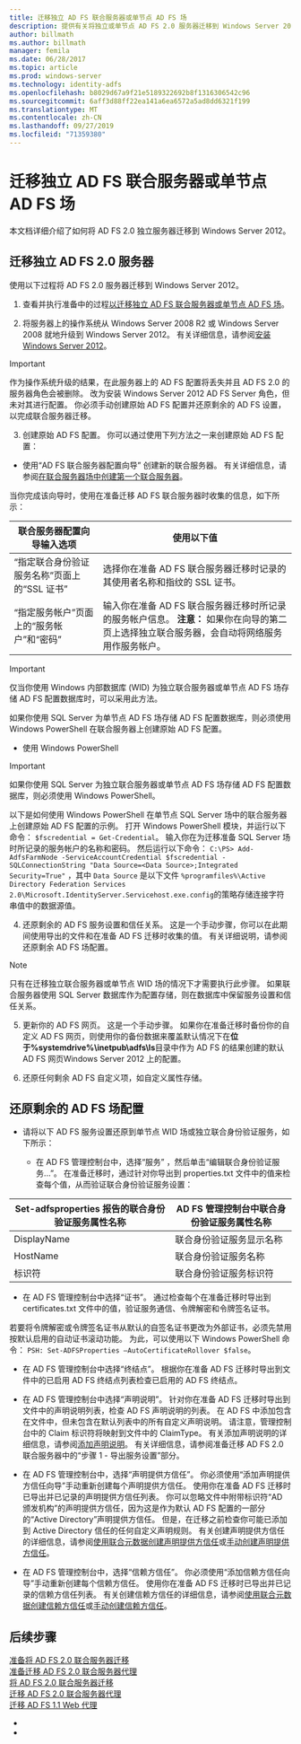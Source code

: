 ```yaml
---
title: 迁移独立 AD FS 联合服务器或单节点 AD FS 场
description: 提供有关将独立或单节点 AD FS 2.0 服务器迁移到 Windows Server 2012 的信息
author: billmath
ms.author: billmath
manager: femila
ms.date: 06/28/2017
ms.topic: article
ms.prod: windows-server
ms.technology: identity-adfs
ms.openlocfilehash: b8029d67a9f21e5189322692b8f1316306542c96
ms.sourcegitcommit: 6aff3d88ff22ea141a6ea6572a5ad8dd6321f199
ms.translationtype: MT
ms.contentlocale: zh-CN
ms.lasthandoff: 09/27/2019
ms.locfileid: "71359380"
---
```

# <a name="migrate-a-stand-alone-ad-fs-federation-server-or-a-single-node-ad-fs-farm"></a>迁移独立 AD FS 联合服务器或单节点 AD FS 场  
本文档详细介绍了如何将 AD FS 2.0 独立服务器迁移到 Windows Server 2012。

## <a name="migrate-a-stand-alone-ad-fs-20-server"></a>迁移独立 AD FS 2.0 服务器

使用以下过程将 AD FS 2.0 服务器迁移到 Windows Server 2012。
  
1.  查看并执行准备中的过程[以迁移独立 AD FS 联合服务器或单节点 AD FS 场](prepare-to-migrate-a-stand-alone-ad-fs-federation-server.md)。  
  
2.  将服务器上的操作系统从 Windows Server 2008 R2 或 Windows Server 2008 就地升级到 Windows Server 2012。 有关详细信息，请参阅[安装 Windows Server 2012](https://technet.microsoft.com/library/jj134246.aspx)。  
  
> [!IMPORTANT]
>  作为操作系统升级的结果，在此服务器上的 AD FS 配置将丢失并且 AD FS 2.0 的服务器角色会被删除。 改为安装 Windows Server 2012 AD FS Server 角色，但未对其进行配置。 你必须手动创建原始 AD FS 配置并还原剩余的 AD FS 设置，以完成联合服务器迁移。  
  
3. 创建原始 AD FS 配置。 你可以通过使用下列方法之一来创建原始 AD FS 配置：  
  
-   使用“AD FS 联合服务器配置向导” 创建新的联合服务器。 有关详细信息，请参阅[在联合服务器场中创建第一个联合服务器](Create-the-First-Federation-Server-in-a-Federation-Server-Farm.md)。  
  
当你完成该向导时，使用在准备迁移 AD FS 联合服务器时收集的信息，如下所示：  
  
 |**联合服务器配置向导输入选项**|**使用以下值**| 
|-----|-----| 
|“指定联合身份验证服务名称”页面上的“SSL 证书”|选择你在准备 AD FS 联合服务器迁移时记录的其使用者名称和指纹的 SSL 证书。|  
|“指定服务帐户”页面上的“服务帐户”和“密码”|输入你在准备 AD FS 联合服务器迁移时所记录的服务帐户信息。 **注意：** 如果你在向导的第二页上选择独立联合服务器，会自动将网络服务用作服务帐户。|  
  
> [!IMPORTANT] 
> 仅当你使用 Windows 内部数据库 (WID) 为独立联合服务器或单节点 AD FS 场存储 AD FS 配置数据库时，可以采用此方法。  
>
>  如果你使用 SQL Server 为单节点 AD FS 场存储 AD FS 配置数据库，则必须使用 Windows PowerShell 在联合服务器上创建原始 AD FS 配置。  
  
-   使用 Windows PowerShell  
  
> [!IMPORTANT]
>  如果你使用 SQL Server 为独立联合服务器或单节点 AD FS 场存储 AD FS 配置数据库，则必须使用 Windows PowerShell。  
  
以下是如何使用 Windows PowerShell 在单节点 SQL Server 场中的联合服务器上创建原始 AD FS 配置的示例。  打开 Windows PowerShell 模块，并运行以下命令： `$fscredential = Get-Credential`。 输入你在为迁移准备 SQL Server 场时所记录的服务帐户的名称和密码。 然后运行以下命令： `C:\PS> Add-AdfsFarmNode -ServiceAccountCredential $fscredential -SQLConnectionString "Data Source=<Data Source>;Integrated Security=True"` ，其中 `Data Source` 是以下文件 `%programfiles%\Active Directory Federation Services 2.0\Microsoft.IdentityServer.Servicehost.exe.config`的策略存储连接字符串值中的数据源值。  
  
4. 还原剩余的 AD FS 服务设置和信任关系。 这是一个手动步骤，你可以在此期间使用导出的文件和在准备 AD FS 迁移时收集的值。 有关详细说明，请参阅还原剩余 AD FS 场配置。  
  
> [!NOTE]
>  只有在迁移独立联合服务器或单节点 WID 场的情况下才需要执行此步骤。  如果联合服务器使用 SQL Server 数据库作为配置存储，则在数据库中保留服务设置和信任关系。  
  
5. 更新你的 AD FS 网页。 这是一个手动步骤。 如果你在准备迁移时备份你的自定义 AD FS 网页，则使用你的备份数据来覆盖默认情况下在**位于%systemdrive%\inetpub\adfs\ls**目录中作为 AD FS 的结果创建的默认 AD FS 网页Windows Server 2012 上的配置。  
  
6. 还原任何剩余 AD FS 自定义项，如自定义属性存储。  
  
## <a name="restoring-the-remaining-ad-fs-farm-configuration"></a>还原剩余的 AD FS 场配置  
  
-   请将以下 AD FS 服务设置还原到单节点 WID 场或独立联合身份验证服务，如下所示：  
  
    -   在 AD FS 管理控制台中，选择“服务” ，然后单击“编辑联合身份验证服务...”。 在准备迁移时，通过针对你导出到 properties.txt 文件中的值来检查每个值，从而验证联合身份验证服务设置：  
  
    
|**Set-adfsproperties 报告的联合身份验证服务属性名称**|**AD FS 管理控制台中联合身份验证服务属性名称**|  
|-----|-----|
|DisplayName|联合身份验证服务显示名称|  
|HostName|联合身份验证服务名称|  
|标识符|联合身份验证服务标识符|  
  
-   在 AD FS 管理控制台中选择“证书”。 通过检查每个在准备迁移时导出到 certificates.txt 文件中的值，验证服务通信、令牌解密和令牌签名证书。  
  
若要将令牌解密或令牌签名证书从默认的自签名证书更改为外部证书，必须先禁用按默认启用的自动证书滚动功能。  为此，可以使用以下 Windows PowerShell 命令： `PSH: Set-ADFSProperties –AutoCertificateRollover $false`。  
  
-   在 AD FS 管理控制台中选择“终结点”。 根据你在准备 AD FS 迁移时导出到文件中的已启用 AD FS 终结点列表检查已启用的 AD FS 终结点。  
  
-   在 AD FS 管理控制台中选择“声明说明”。 针对你在准备 AD FS 迁移时导出到文件中的声明说明列表，检查 AD FS 声明说明的列表。 在 AD FS 中添加包含在文件中，但未包含在默认列表中的所有自定义声明说明。  请注意，管理控制台中的 Claim 标识符将映射到文件中的 ClaimType。  有关添加声明说明的详细信息，请参阅[添加声明说明](../operations/add-a-claim-description.md)。 有关详细信息，请参阅准备迁移 AD FS 2.0 联合服务器中的“步骤 1 - 导出服务设置”部分。  
  
-   在 AD FS 管理控制台中，选择“声明提供方信任”。 你必须使用“添加声明提供方信任向导”手动重新创建每个声明提供方信任。  使用你在准备 AD FS 迁移时已导出并已记录的声明提供方信任列表。 你可以忽略文件中附带标识符“AD 颁发机构”的声明提供方信任，因为这是作为默认 AD FS 配置的一部分的“Active Directory”声明提供方信任。  但是，在迁移之前检查你可能已添加到 Active Directory 信任的任何自定义声明规则。 有关创建声明提供方信任的详细信息，请参阅[使用联合元数据创建声明提供方信任](../operations/create-a-claims-provider-trust.md#to-create-a-claims-provider-trust-using-federation-metadata)或[手动创建声明提供方信任](../operations/create-a-claims-provider-trust.md#to-create-a-claims-provider-trust-manually)。  
  
-   在 AD FS 管理控制台中，选择“信赖方信任”。 你必须使用“添加信赖方信任向导”手动重新创建每个信赖方信任。 使用你在准备 AD FS 迁移时已导出并已记录的信赖方信任列表。 有关创建信赖方信任的详细信息，请参阅[使用联合元数据创建信赖方信任](../operations/create-a-relying-party-trust.md#to-create-a-claims-aware-relying-party-trust-using-federation-metadata)或[手动创建信赖方信任](../operations/create-a-relying-party-trust.md#to-create-a-claims-aware-relying-party-trust-manually)。 

## <a name="next-steps"></a>后续步骤
 [准备将 AD FS 2.0 联合服务器迁移](prepare-to-migrate-ad-fs-fed-server.md)   
 [准备迁移 AD FS 2.0 联合服务器代理](prepare-to-migrate-ad-fs-fed-proxy.md)   
 [将 AD FS 2.0 联合服务器迁移](migrate-the-ad-fs-fed-server.md)   
 [迁移 AD FS 2.0 联合服务器代理](migrate-the-ad-fs-2-fed-server-proxy.md)   
 [迁移 AD FS 1.1 Web 代理](migrate-the-ad-fs-web-agent.md)




-   
-    